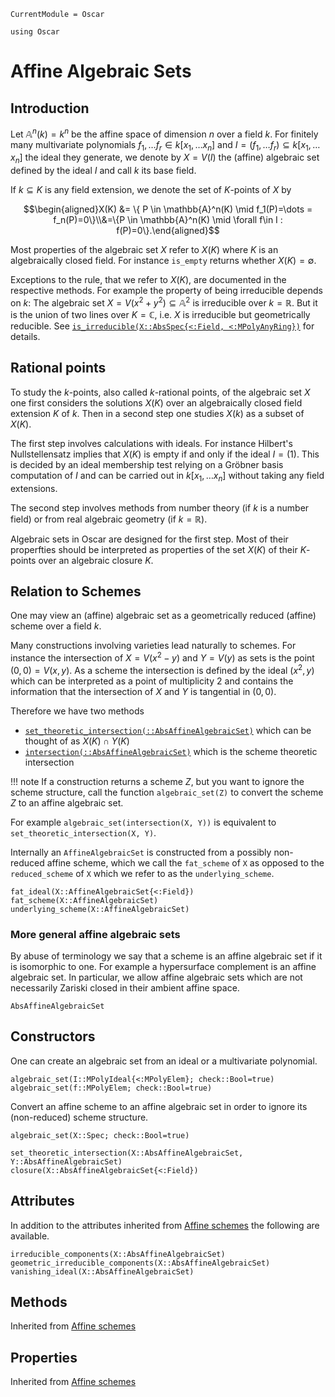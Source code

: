 ```@meta
CurrentModule = Oscar
```

```@setup oscar
using Oscar
```

# Affine Algebraic Sets

## Introduction
Let $\mathbb{A}^n(k)=k^n$ be the affine space of dimension $n$ over a field $k$.
For finitely many multivariate polynomials $f_1, \dots f_r \in k[x_1,\dots x_n]$
and $I = (f_1, \dots f_r) \subseteq k[x_1,\dots x_n]$ the ideal they generate,
we denote by $X = V(I)$ the (affine) algebraic set defined by the ideal $I$
and call $k$ its base field.

If $k \subseteq K$ is any field extension, we denote the set of $K$-points of $X$ by

$$\begin{aligned}X(K) &= \{ P \in \mathbb{A}^n(K) \mid f_1(P)=\dots = f_n(P)=0\}\\&=\{P \in \mathbb{A}^n(K) \mid \forall f\in I : f(P)=0\}.\end{aligned}$$

Most properties of the algebraic set $X$ refer to $X(K)$ where $K$ is an
algebraically closed field. For instance `is_empty` returns whether $X(K) = \emptyset$.

Exceptions to the rule, that we refer to $X(K)$, are documented in the respective methods.
For example the property of being irreducible depends on $k$:
The algebraic set $X = V(x^2+y^2) \subseteq \mathbb{A}^2$ is irreducible over
$k = \mathbb{R}$. But it is the union of two lines over $K = \mathbb{C}$,
i.e. $X$ is irreducible but geometrically reducible.
See
[`is_irreducible(X::AbsSpec{<:Field, <:MPolyAnyRing})`](@ref) for details.

## Rational points
To study the $k$-points, also called $k$-rational points, of the algebraic set $X$
one first considers the solutions $X(K)$ over an algebraically closed field
extension $K$ of $k$. Then in a second step one studies $X(k)$ as a subset of $X(K)$.

The first step involves calculations with ideals.
For instance Hilbert's Nullstellensatz implies that $X(K)$ is empty
if and only if the ideal $I=(1)$. This is decided by an ideal membership test relying on a
Gröbner basis computation of $I$ and can be carried out in $k[x_1,\dots x_n]$
without taking any field extensions.

The second step involves methods from number theory (if $k$ is a number field)
or from real algebraic geometry (if $k = \mathbb{R}$).

Algebraic sets in Oscar are designed for the first step.
Most of their properfties should be interpreted as properties
of the set $X(K)$ of their $K$-points over an algebraic closure $K$.

## Relation to Schemes
One may view an (affine) algebraic set as a geometrically reduced (affine)
scheme over a field $k$.

Many constructions involving varieties lead naturally to schemes.
For instance the intersection of $X = V(x^2 - y)$ and $Y = V(y)$ as
sets is the point ${(0,0)}=V(x,y)$. As a scheme the intersection is defined by the ideal
$(x^2, y)$ which can be interpreted as a point of multiplicity $2$ and contains
the information that the intersection of $X$ and $Y$ is tangential in $(0,0)$.

Therefore we have two methods
- [`set_theoretic_intersection(::AbsAffineAlgebraicSet)`](@ref) which can be thought of as $X(K)\cap Y(K)$
- [`intersection(::AbsAffineAlgebraicSet)`](@ref) which is the scheme theoretic intersection

!!! note
    If a construction returns a scheme $Z$, but you want to ignore the scheme
    structure, call the function `algebraic_set(Z)` to convert the scheme
    $Z$ to an affine algebraic set.

For example `algebraic_set(intersection(X, Y))`
is equivalent to `set_theoretic_intersection(X, Y)`.

Internally an `AffineAlgebraicSet` is constructed from a possibly
non-reduced affine scheme, which we call the `fat_scheme` of `X` as opposed to the `reduced_scheme` of `X` which we refer to as the `underlying_scheme`.
```@docs
fat_ideal(X::AffineAlgebraicSet{<:Field})
fat_scheme(X::AffineAlgebraicSet)
underlying_scheme(X::AffineAlgebraicSet)
```

### More general affine algebraic sets
By abuse of terminology we say that a scheme is an affine algebraic set
if it is isomorphic to one. For example a hypersurface complement is an
affine algebraic set.
In particular, we allow affine algebraic sets which are not necessarily
Zariski closed in their ambient affine space.
```@docs
AbsAffineAlgebraicSet
```

## Constructors
One can create an algebraic set from an ideal or a multivariate polynomial.
```@docs
algebraic_set(I::MPolyIdeal{<:MPolyElem}; check::Bool=true)
algebraic_set(f::MPolyElem; check::Bool=true)
```
Convert an affine scheme to an affine algebraic set in order to ignore
its (non-reduced) scheme structure.
```@docs
algebraic_set(X::Spec; check::Bool=true)
```

```@docs
set_theoretic_intersection(X::AbsAffineAlgebraicSet, Y::AbsAffineAlgebraicSet)
closure(X::AbsAffineAlgebraicSet{<:Field})
```

## Attributes
In addition to the attributes inherited from [Affine schemes](@ref)
the following are available.
```@docs
irreducible_components(X::AbsAffineAlgebraicSet)
geometric_irreducible_components(X::AbsAffineAlgebraicSet)
vanishing_ideal(X::AbsAffineAlgebraicSet)
```

## Methods
Inherited from [Affine schemes](@ref)
## Properties
Inherited from [Affine schemes](@ref)
